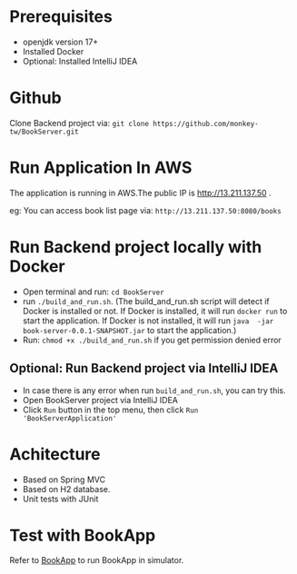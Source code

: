 # Prerequisites
- openjdk version 17+
- Installed Docker
- Optional: Installed IntelliJ IDEA

# Github
Clone Backend project via: `git clone https://github.com/monkey-tw/BookServer.git`

# Run Application In AWS
The application is running in AWS.The public IP is http://13.211.137.50 . 

eg: You can access book list page via: `http://13.211.137.50:8080/books`

# Run Backend project locally with Docker
- Open terminal and run: `cd BookServer`
- run `./build_and_run.sh`. (The build_and_run.sh script will detect if Docker is installed or not. If Docker is installed, it will run `docker run` to start the application. If Docker is not installed, it will run `java  -jar book-server-0.0.1-SNAPSHOT.jar` to start the application.)
- Run: `chmod +x ./build_and_run.sh` if you get permission denied error

## Optional: Run Backend project via IntelliJ IDEA
- In case there is any error when run `build_and_run.sh`, you can try this.
- Open BookServer project via IntelliJ IDEA
- Click `Run` button in the top menu, then click `Run 'BookServerApplication'`

# Achitecture
- Based on Spring MVC
- Based on H2 database.
- Unit tests with JUnit

# Test with BookApp
Refer to [BookApp](https://github.com/monkey-tw/BookApp.git) to run BookApp in simulator.
